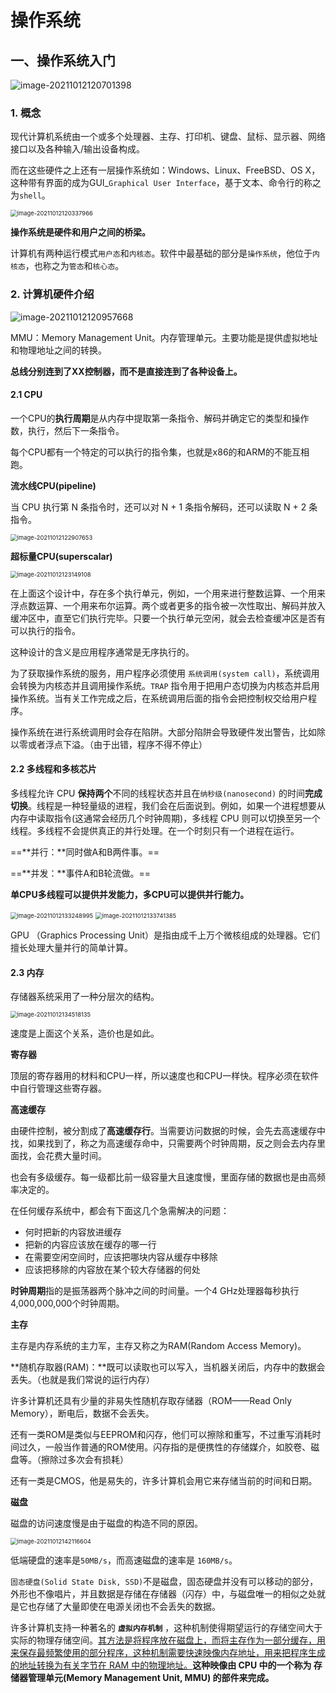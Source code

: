 # 操作系统



## 一、操作系统入门



![image-20211012120701398](C:\Users\18343\AppData\Roaming\Typora\typora-user-images\image-20211012120701398.png)

### 1. 概念

现代计算机系统由一个或多个处理器、主存、打印机、键盘、鼠标、显示器、网络接口以及各种输入/输出设备构成。

而在这些硬件之上还有一层操作系统如：Windows、Linux、FreeBSD、OS X，这种带有界面的成为GUI_`Graphical User Interface`，基于文本、命令行的称之为`shell`。

<img src="C:\Users\18343\AppData\Roaming\Typora\typora-user-images\image-20211012120337966.png" alt="image-20211012120337966" style="zoom:67%;" />

**操作系统是硬件和用户之间的桥梁。**

计算机有两种运行模式`用户态`和`内核态`。软件中最基础的部分是`操作系统`，他位于`内核态`，也称之为`管态`和`核心态`。



### 2. 计算机硬件介绍

![image-20211012120957668](C:\Users\18343\AppData\Roaming\Typora\typora-user-images\image-20211012120957668.png)

MMU：Memory Management Unit。内存管理单元。主要功能是提供虚拟地址和物理地址之间的转换。

**总线分别连到了XX控制器，而不是直接连到了各种设备上。**



#### 2.1 CPU

一个CPU的**执行周期**是从内存中提取第一条指令、解码并确定它的类型和操作数，执行，然后下一条指令。

每个CPU都有一个特定的可以执行的指令集，也就是x86的和ARM的不能互相跑。



**流水线CPU(pipeline)**

当 CPU 执行第 N 条指令时，还可以对 N + 1 条指令解码，还可以读取 N + 2 条指令。

<img src="C:\Users\18343\AppData\Roaming\Typora\typora-user-images\image-20211012122907653.png" alt="image-20211012122907653" style="zoom:67%;" />



**超标量CPU(superscalar)**

<img src="C:\Users\18343\AppData\Roaming\Typora\typora-user-images\image-20211012123149108.png" alt="image-20211012123149108" style="zoom:67%;" />

在上面这个设计中，存在多个执行单元，例如，一个用来进行整数运算、一个用来浮点数运算、一个用来布尔运算。两个或者更多的指令被一次性取出、解码并放入缓冲区中，直至它们执行完毕。只要一个执行单元空闲，就会去检查缓冲区是否有可以执行的指令。

这种设计的含义是应用程序通常是无序执行的。

为了获取操作系统的服务，用户程序必须使用 `系统调用(system call)`，系统调用会转换为内核态并且调用操作系统。`TRAP` 指令用于把用户态切换为内核态并启用操作系统。当有关工作完成之后，在系统调用后面的指令会把控制权交给用户程序。

操作系统在进行系统调用时会存在陷阱。大部分陷阱会导致硬件发出警告，比如除以零或者浮点下溢。（由于出错，程序不得不停止）



#### 2.2 多线程和多核芯片

多线程允许 CPU **保持两个**不同的线程状态并且在`纳秒级(nanosecond)` 的时间**完成切换**。线程是一种轻量级的进程，我们会在后面说到。例如，如果一个进程想要从内存中读取指令(这通常会经历几个时钟周期)，多线程 CPU 则可以切换至另一个线程。多线程不会提供真正的并行处理。在一个时刻只有一个进程在运行。

==**并行：**同时做A和B两件事。==

==**并发：**事件A和B轮流做。==

**单CPU多线程可以提供并发能力，多CPU可以提供并行能力。**

<img src="C:\Users\18343\AppData\Roaming\Typora\typora-user-images\image-20211012133248995.png" alt="image-20211012133248995" style="zoom:67%;" />

<img src="C:\Users\18343\AppData\Roaming\Typora\typora-user-images\image-20211012133741385.png" alt="image-20211012133741385" style="zoom:67%;" />

GPU （Graphics Processing Unit）是指由成千上万个微核组成的处理器。它们擅长处理大量并行的简单计算。



#### 2.3 内存

存储器系统采用了一种分层次的结构。

<img src="C:\Users\18343\AppData\Roaming\Typora\typora-user-images\image-20211012134518135.png" alt="image-20211012134518135" style="zoom:67%;" />

速度是上面这个关系，造价也是如此。



**寄存器**

顶层的寄存器用的材料和CPU一样，所以速度也和CPU一样快。程序必须在软件中自行管理这些寄存器。



**高速缓存**

由硬件控制，被分割成了**高速缓存行**。当需要访问数据的时候，会先去高速缓存中找，如果找到了，称之为高速缓存命中，只需要两个时钟周期，反之则会去内存里面找，会花费大量时间。

也会有多级缓存。每一级都比前一级容量大且速度慢，里面存储的数据也是由高频率决定的。

在任何缓存系统中，都会有下面这几个急需解决的问题：

- 何时把新的内容放进缓存
- 把新的内容应该放在缓存的哪一行
- 在需要空闲空间时，应该把哪块内容从缓存中移除
- 应该把移除的内容放在某个较大存储器的何处

**时钟周期**指的是振荡器两个脉冲之间的时间量。一个4 GHz处理器每秒执行4,000,000,000个时钟周期。



**主存**

主存是内存系统的主力军，主存又称之为RAM(Random Access Memory)。

**随机存取器(RAM)：**既可以读取也可以写入，当机器关闭后，内存中的数据会丢失。（也就是我们常说的运行内存）

许多计算机还具有少量的非易失性随机存取存储器（ROM——Read Only Memory），断电后，数据不会丢失。

还有一类ROM是类似与EEPROM和闪存，他们可以擦除和重写，不过重写消耗时间过久，一般当作普通的ROM使用。闪存指的是便携性的存储媒介，如胶卷、磁盘等。（擦除过多次会有损耗）

还有一类是CMOS，他是易失的，许多计算机会用它来存储当前的时间和日期。



**磁盘**

磁盘的访问速度慢是由于磁盘的构造不同的原因。

<img src="C:\Users\18343\AppData\Roaming\Typora\typora-user-images\image-20211012142116604.png" alt="image-20211012142116604" style="zoom:67%;" />

低端硬盘的速率是`50MB/s`，而高速磁盘的速率是 `160MB/s`。

`固态硬盘(Solid State Disk, SSD)`不是磁盘，固态硬盘并没有可以移动的部分，外形也不像唱片，并且数据是存储在存储器（闪存）中，与磁盘唯一的相似之处就是它也存储了大量即使在电源关闭也不会丢失的数据。

许多计算机支持一种著名的 **`虚拟内存机制`** ，这种机制使得期望运行的存储空间大于实际的物理存储空间。<u>其方法是将程序放在磁盘上，而将主存作为一部分缓存，用来保存最频繁使用的部分程序，这种机制需要快速映像内存地址，用来把程序生成的地址转换为有关字节在 RAM 中的物理地址。</u>**这种映像由 CPU 中的一个称为 存储器管理单元(Memory Management Unit, MMU) 的部件来完成。**

